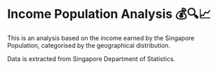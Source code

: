 # Income Population Analysis 💰🔍📈

This is an analysis based on the income earned by the Singapore Population, categorised by the geographical distribution. 

Data is extracted from Singapore Department of Statistics.
